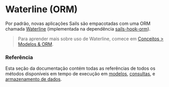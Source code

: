 # Waterline (ORM)

Por padrão, novas aplicações Sails são empacotadas com uma ORM chamada [Waterline](http://waterlinejs.org) (implementada na dependência [sails-hook-orm](http://npmjs.com/package/sails-hook-orm)).

> Para aprender mais sobre uso de Waterline, comece em [Conceitos > Modelos & ORM](https://sailsjs.com/documentation/concepts/models-and-orm).

### Referência

Esta seção da documentação contém todas as referências de todos os métodos disponíveis em tempo de execução em [modelos](https://sailsjs.com/documentation/reference/waterline-orm/models), [consultas](https://sailsjs.com/documentation/reference/waterline-orm/queries), e [armazenamento de dados](https://sailsjs.com/documentation/reference/waterline-orm/datastores).



<docmeta name="displayName" value="Waterline (ORM)">

